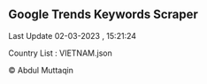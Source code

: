 

## Google Trends Keywords Scraper 
 
Last Update 02-03-2023 , 15:21:24

Country List :
VIETNAM.json



© Abdul Muttaqin 
